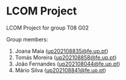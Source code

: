 # LCOM Project

LCOM Project for group T08 G02

Group members:

1. Joana Maia (up202108835@fe.up.pt)
2. Tomás Moreira (up202108858@fe.up.pt)
3. João Fernandes (up202108044@fe.up.pt)
4. Mário Silva (up202108841@fe.up.pt)
